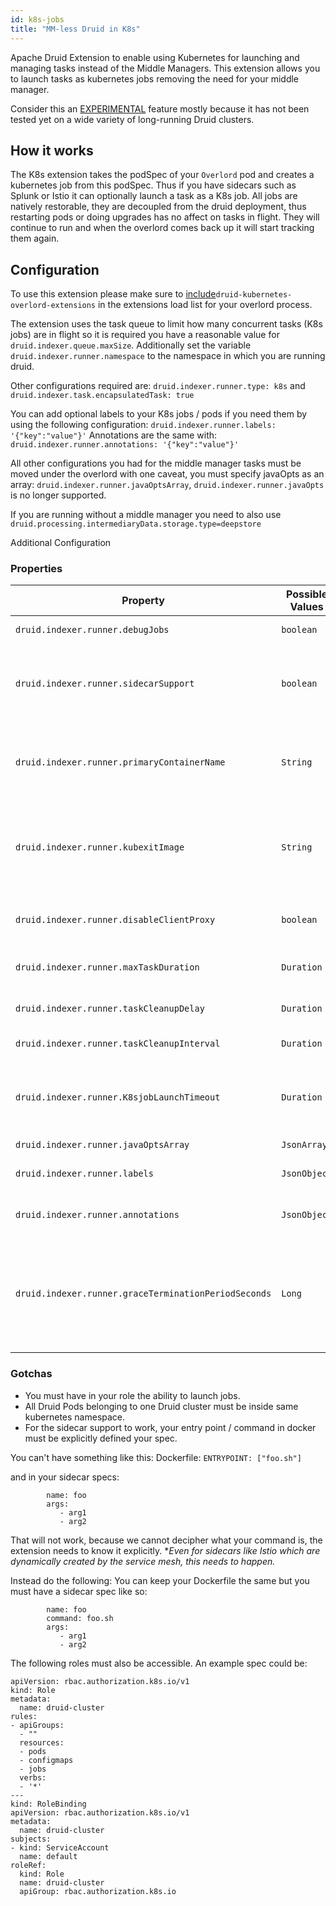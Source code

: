 ```yaml
---
id: k8s-jobs
title: "MM-less Druid in K8s"
---
```


<!--
  ~ Licensed to the Apache Software Foundation (ASF) under one
  ~ or more contributor license agreements.  See the NOTICE file
  ~ distributed with this work for additional information
  ~ regarding copyright ownership.  The ASF licenses this file
  ~ to you under the Apache License, Version 2.0 (the
  ~ "License"); you may not use this file except in compliance
  ~ with the License.  You may obtain a copy of the License at
  ~
  ~   http://www.apache.org/licenses/LICENSE-2.0
  ~
  ~ Unless required by applicable law or agreed to in writing,
  ~ software distributed under the License is distributed on an
  ~ "AS IS" BASIS, WITHOUT WARRANTIES OR CONDITIONS OF ANY
  ~ KIND, either express or implied.  See the License for the
  ~ specific language governing permissions and limitations
  ~ under the License.
  -->

Apache Druid Extension to enable using Kubernetes for launching and managing tasks instead of the Middle Managers.  This extension allows you to launch tasks as kubernetes jobs removing the need for your middle manager.  

Consider this an [EXPERIMENTAL](../experimental.md) feature mostly because it has not been tested yet on a wide variety of long-running Druid clusters.

## How it works

The K8s extension takes the podSpec of your `Overlord` pod and creates a kubernetes job from this podSpec.  Thus if you have sidecars such as Splunk or Istio it can optionally launch a task as a K8s job.  All jobs are natively restorable, they are decoupled from the druid deployment, thus restarting pods or doing upgrades has no affect on tasks in flight.  They will continue to run and when the overlord comes back up it will start tracking them again.  

## Configuration

To use this extension please make sure to  [include](../extensions.md#loading-extensions)`druid-kubernetes-overlord-extensions` in the extensions load list for your overlord process.

The extension uses the task queue to limit how many concurrent tasks (K8s jobs) are in flight so it is required you have a reasonable value for `druid.indexer.queue.maxSize`.  Additionally set the variable `druid.indexer.runner.namespace` to the namespace in which you are running druid.

Other configurations required are: 
`druid.indexer.runner.type: k8s` and `druid.indexer.task.encapsulatedTask: true`

You can add optional labels to your K8s jobs / pods if you need them by using the following configuration: 
`druid.indexer.runner.labels: '{"key":"value"}'`
Annotations are the same with:
`druid.indexer.runner.annotations: '{"key":"value"}'`

All other configurations you had for the middle manager tasks must be moved under the overlord with one caveat, you must specify javaOpts as an array: 
`druid.indexer.runner.javaOptsArray`, `druid.indexer.runner.javaOpts` is no longer supported.

If you are running without a middle manager you need to also use `druid.processing.intermediaryData.storage.type=deepstore`

Additional Configuration

### Properties
|Property|Possible Values|Description|Default|required|
|--------|---------------|-----------|-------|--------|
|`druid.indexer.runner.debugJobs`|`boolean`|Clean up K8s jobs after tasks complete.|False|No|
|`druid.indexer.runner.sidecarSupport`|`boolean`|If your overlord pod has sidecars, this will attempt to start the task with the same sidecars as the overlord pod.|False|No|
|`druid.indexer.runner.primaryContainerName`|`String`|If running with sidecars, the primaryContainerName should be that of your druid container like `druid-overlord`.|First container in `podSpec` list|No|
|`druid.indexer.runner.kubexitImage`|`String`|Used kubexit project to help shutdown sidecars when the main pod completes.  Otherwise jobs with sidecars never terminate.|karlkfi/kubexit:latest|No|
|`druid.indexer.runner.disableClientProxy`|`boolean`|Use this if you have a global http(s) proxy and you wish to bypass it.|false|No|
|`druid.indexer.runner.maxTaskDuration`|`Duration`|Max time a task is allowed to run for before getting killed|`PT4H`|No|
|`druid.indexer.runner.taskCleanupDelay`|`Duration`|How long do jobs stay around before getting reaped from K8s|`P2D`|No|
|`druid.indexer.runner.taskCleanupInterval`|`Duration`|How often to check for jobs to be reaped|`PT10M`|No|
|`druid.indexer.runner.K8sjobLaunchTimeout`|`Duration`|How long to wait to launch a K8s task before marking it as failed, on a resource constrained cluster it may take some time.|`PT1H`|No|
|`druid.indexer.runner.javaOptsArray`|`JsonArray`|java opts for the task.|`-Xmx1g`|No|
|`druid.indexer.runner.labels`|`JsonObject`|Additional labels you want to add to peon pod|`{}`|No|
|`druid.indexer.runner.annotations`|`JsonObject`|Additional annotations you want to add to peon pod|`{}`|No|
|`druid.indexer.runner.graceTerminationPeriodSeconds`|`Long`|Number of seconds you want to wait after a sigterm for container lifecycle hooks to complete.  Keep at a smaller value if you want tasks to hold locks for shorter periods.|`PT30S` (K8s default)|No|

### Gotchas

- You must have in your role the ability to launch jobs.  
- All Druid Pods belonging to one Druid cluster must be inside same kubernetes namespace.
- For the sidecar support to work, your entry point / command in docker must be explicitly defined your spec.  

You can't have something like this: 
Dockerfile: 
``` ENTRYPOINT: ["foo.sh"] ```

and in your sidecar specs: 
``` container:
        name: foo
        args: 
           - arg1
           - arg2 
```

That will not work, because we cannot decipher what your command is, the extension needs to know it explicitly. 
**Even for sidecars like Istio which are dynamically created by the service mesh, this needs to happen.* 

Instead do the following: 
You can keep your Dockerfile the same but you must have a sidecar spec like so: 
``` container:
        name: foo
        command: foo.sh
        args: 
           - arg1
           - arg2 
```

The following roles must also be accessible. An example spec could be: 

```
apiVersion: rbac.authorization.k8s.io/v1
kind: Role
metadata:
  name: druid-cluster
rules:
- apiGroups:
  - ""
  resources:
  - pods
  - configmaps
  - jobs
  verbs:
  - '*'
---
kind: RoleBinding
apiVersion: rbac.authorization.k8s.io/v1
metadata:
  name: druid-cluster
subjects:
- kind: ServiceAccount
  name: default
roleRef:
  kind: Role
  name: druid-cluster
  apiGroup: rbac.authorization.k8s.io
```
